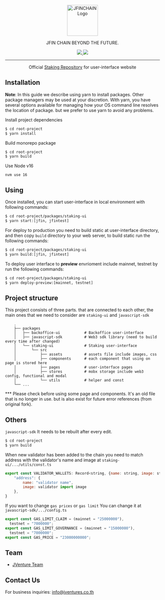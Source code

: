 <!-- ------------------------------- Header -------------------------------- -->
<p align="center">
  <a href="https://jfinchain.com/" target="blank"><img src="https://jfinchain.com/imgs/JFINChain-logo.svg" height="100" alt="JFINCHAIN Logo" /></a>
</p>
<p align="center">JFIN CHAIN BEYOND THE FUTURE.</p>

<p align="center">
    <a href="https://www.facebook.com/JFINofficial" target="_blank">
        <img src="https://img.shields.io/badge/Facebook-1877F2?style=social&logo=facebook">
    </a>
    <a href="https://twitter.com/jfinofficial" target="_blank">
        <img src="https://img.shields.io/github/followers/jventures-jdn?style=social">
    </a>
</p>
<hr/>

<p align="center">
    Official <a href="https://github.com/jventures-jdn/project-staking-ui">Staking Repository</a> for user-interface website
</p>

## Installation

<b>Note</b>: In this guide we describe using yarn to install packages. Other package managers may be used at your discretion. With yarn, you have several options available for managing how your OS command line resolves the location of package. but we prefer to use yarn to avoid any problems.

Install project dependencies

```bash
$ cd root-project
$ yarn install
```

Build monorepo package

```bash
$ cd root-project
$ yarn build
```

Use Node v16

```
nvm use 16
```

## Using

Once installed, you can start user-interface in local environment with following commands:

```bash
$ cd root-project/packages/staking-ui
$ yarn start:[jfin, jfintest]
```

For deploy to production you need to build static at user-interface directory, and then copy `build` directory to your web server, to build static run the following commands:

```bash
$ cd root-project/packages/staking-ui
$ yarn build:[jfin, jfintest]
```

To deploy user interface to <b>preview</b> envrioment include mainnet, testnet by run the following commands:

```bash
$ cd root-project/packages/staking-ui
$ yarn deploy-preview:[mainnet, testnet]
```

## Project structure

This project consists of three parts. that are connected to each other, the main ones that we need to consider are `staking-ui` and `javascript-sdk`

```
    .
    ├── packages
    │   ├── backoffice-ui           # Backoffice user-interface
    │   ├── javascript-sdk          # Web3 sdk library (need to build every time after changed)
    │   └── staking-ui              # Staking user-interface
    │       └── src
    │           ├── assets          # assets file include images, css
    │           ├── components      # each component that using on page is stored here
    │           ├── pages           # user-interface pages
    │           ├── stores          # mobx storage include web3 config, functional and modal
    │           └── utils           # helper and const
    └── ...
```

\*\*\* Please check before using some page and components. It's an old file that is no longer in use. but is also exist for future error references (from original fork).

## Others

`javascript-sdk` It needs to be rebuilt after every edit.

```bash
$ cd root-project
$ yarn build
```

When new validator has been added to the chain you need to match address with the validator's name and image at `staking-ui/.../utils/const.ts`

```javascript
export const VALIDATOR_WALLETS: Record<string, {name: string, image: string}> = {
    "address": {
        name: "validator name",
        image: validator import image
    },
}
```

If you want to change `gas prices` or `gas limit` You can change it at `javascript-sdk/.../config.ts`

```javascript
export const GAS_LIMIT_CLAIM = (mainnet = "25000000"),
  testnet = "7000000";
export const GAS_LIMIT_GOVERNANCE = (mainnet = "15000000"),
  testnet = "7000000";
export const GAS_PRICE = "23000000000";
```

## Team

- [JVenture Team](https://github.com/orgs/jventures-jdn)

## Contact Us

For business inquiries: info@jventures.co.th
